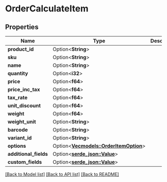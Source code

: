 # OrderCalculateItem

## Properties

Name | Type | Description | Notes
------------ | ------------- | ------------- | -------------
**product_id** | Option<**String**> |  | [optional]
**sku** | Option<**String**> |  | [optional]
**name** | Option<**String**> |  | [optional]
**quantity** | Option<**i32**> |  | [optional]
**price** | Option<**f64**> |  | [optional]
**price_inc_tax** | Option<**f64**> |  | [optional]
**tax_rate** | Option<**f64**> |  | [optional]
**unit_discount** | Option<**f64**> |  | [optional]
**weight** | Option<**f64**> |  | [optional]
**weight_unit** | Option<**String**> |  | [optional]
**barcode** | Option<**String**> |  | [optional]
**variant_id** | Option<**String**> |  | [optional]
**options** | Option<[**Vec<models::OrderItemOption>**](Order_Item_Option.md)> |  | [optional]
**additional_fields** | Option<[**serde_json::Value**](.md)> |  | [optional]
**custom_fields** | Option<[**serde_json::Value**](.md)> |  | [optional]

[[Back to Model list]](../README.md#documentation-for-models) [[Back to API list]](../README.md#documentation-for-api-endpoints) [[Back to README]](../README.md)


